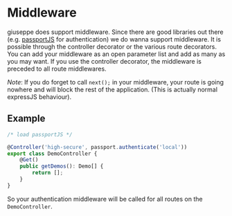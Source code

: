 # Middleware

giuseppe does support middleware. Since there are good libraries
out there (e.g. [passportJS](http://passportjs.org/) for authentication)
we do wanna support middleware. It is possible through the controller
decorator or the various route decorators. You can add your middleware
as an open parameter list and add as many as you may want. If you use
the controller decorator, the middleware is preceded to all route 
middlewares.

*Note*: If you do forget to call `next();` in your middleware, your
route is going nowhere and will block the rest of the application.
(This is actually normal expressJS behaviour).

## Example

```typescript
/* load passportJS */

@Controller('high-secure', passport.authenticate('local'))
export class DemoController {
    @Get()
    public getDemos(): Demo[] {
        return [];
    }
}
```

So your authentication middleware will be called for all routes on the
`DemoController`.